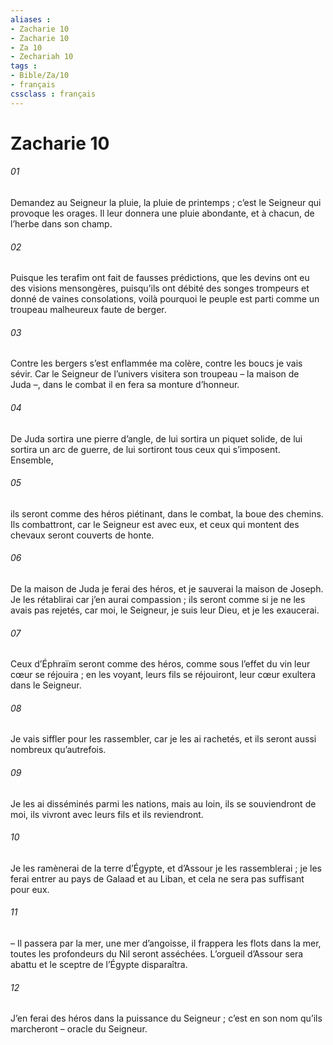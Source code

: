 ```yaml
---
aliases : 
- Zacharie 10
- Zacharie 10
- Za 10
- Zechariah 10
tags : 
- Bible/Za/10
- français
cssclass : français
---
```


# Zacharie 10

###### 01
Demandez au Seigneur la pluie, la pluie de printemps ;
c’est le Seigneur qui provoque les orages.
Il leur donnera une pluie abondante,
et à chacun, de l’herbe dans son champ.
###### 02
Puisque les terafim ont fait de fausses prédictions,
que les devins ont eu des visions mensongères,
puisqu’ils ont débité des songes trompeurs
et donné de vaines consolations,
voilà pourquoi le peuple est parti
comme un troupeau malheureux faute de berger.
###### 03
Contre les bergers s’est enflammée ma colère,
contre les boucs je vais sévir.
Car le Seigneur de l’univers visitera son troupeau
– la maison de Juda –,
dans le combat il en fera sa monture d’honneur.
###### 04
De Juda sortira une pierre d’angle,
de lui sortira un piquet solide,
de lui sortira un arc de guerre,
de lui sortiront tous ceux qui s’imposent.
Ensemble,
###### 05
ils seront comme des héros
piétinant, dans le combat, la boue des chemins.
Ils combattront, car le Seigneur est avec eux,
et ceux qui montent des chevaux seront couverts de honte.
###### 06
De la maison de Juda je ferai des héros,
et je sauverai la maison de Joseph.
Je les rétablirai car j’en aurai compassion ;
ils seront comme si je ne les avais pas rejetés,
car moi, le Seigneur, je suis leur Dieu,
et je les exaucerai.
###### 07
Ceux d’Éphraïm seront comme des héros,
comme sous l’effet du vin leur cœur se réjouira ;
en les voyant, leurs fils se réjouiront,
leur cœur exultera dans le Seigneur.
###### 08
Je vais siffler pour les rassembler,
car je les ai rachetés,
et ils seront aussi nombreux qu’autrefois.
###### 09
Je les ai disséminés parmi les nations,
mais au loin, ils se souviendront de moi,
ils vivront avec leurs fils et ils reviendront.
###### 10
Je les ramènerai de la terre d’Égypte,
et d’Assour je les rassemblerai ;
je les ferai entrer au pays de Galaad et au Liban,
et cela ne sera pas suffisant pour eux.
###### 11
– Il passera par la mer, une mer d’angoisse,
il frappera les flots dans la mer,
toutes les profondeurs du Nil seront asséchées.
L’orgueil d’Assour sera abattu
et le sceptre de l’Égypte disparaîtra.
###### 12
J’en ferai des héros dans la puissance du Seigneur ;
c’est en son nom qu’ils marcheront
– oracle du Seigneur.
